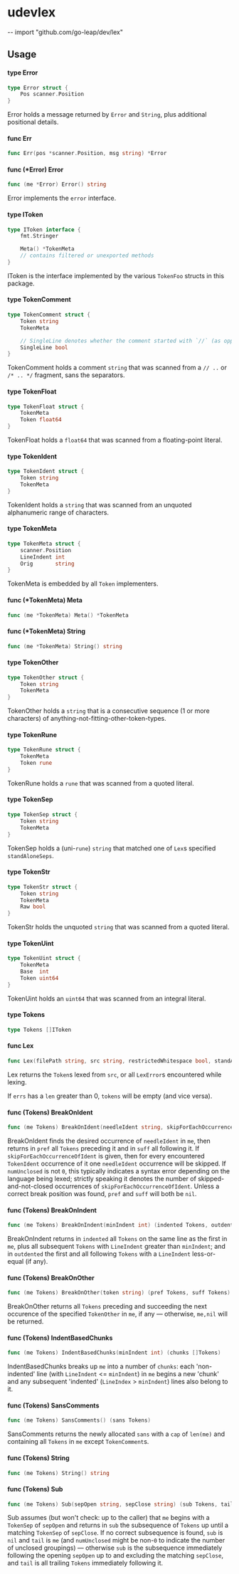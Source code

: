 # udevlex
--
    import "github.com/go-leap/dev/lex"


## Usage

#### type Error

```go
type Error struct {
	Pos scanner.Position
}
```

Error holds a message returned by `Error` and `String`, plus additional
positional details.

#### func  Err

```go
func Err(pos *scanner.Position, msg string) *Error
```

#### func (*Error) Error

```go
func (me *Error) Error() string
```
Error implements the `error` interface.

#### type IToken

```go
type IToken interface {
	fmt.Stringer

	Meta() *TokenMeta
	// contains filtered or unexported methods
}
```

IToken is the interface implemented by the various `TokenFoo` structs in this
package.

#### type TokenComment

```go
type TokenComment struct {
	Token string
	TokenMeta

	// SingleLine denotes whether the comment started with `//` (as opposed to `/*`), it does not actively denote the existence or absence of actual line-breaks in `Token`.
	SingleLine bool
}
```

TokenComment holds a comment `string` that was scanned from a `// ..` or `/* ..
*/` fragment, sans the separators.

#### type TokenFloat

```go
type TokenFloat struct {
	TokenMeta
	Token float64
}
```

TokenFloat holds a `float64` that was scanned from a floating-point literal.

#### type TokenIdent

```go
type TokenIdent struct {
	Token string
	TokenMeta
}
```

TokenIdent holds a `string` that was scanned from an unquoted alphanumeric range
of characters.

#### type TokenMeta

```go
type TokenMeta struct {
	scanner.Position
	LineIndent int
	Orig       string
}
```

TokenMeta is embedded by all `Token` implementers.

#### func (*TokenMeta) Meta

```go
func (me *TokenMeta) Meta() *TokenMeta
```

#### func (*TokenMeta) String

```go
func (me *TokenMeta) String() string
```

#### type TokenOther

```go
type TokenOther struct {
	Token string
	TokenMeta
}
```

TokenOther holds a `string` that is a consecutive sequence (1 or more
characters) of anything-not-fitting-other-token-types.

#### type TokenRune

```go
type TokenRune struct {
	TokenMeta
	Token rune
}
```

TokenRune holds a `rune` that was scanned from a quoted literal.

#### type TokenSep

```go
type TokenSep struct {
	Token string
	TokenMeta
}
```

TokenSep holds a (uni-`rune`) `string` that matched one of `Lex`s specified
`standAloneSeps`.

#### type TokenStr

```go
type TokenStr struct {
	Token string
	TokenMeta
	Raw bool
}
```

TokenStr holds the unquoted `string` that was scanned from a quoted literal.

#### type TokenUint

```go
type TokenUint struct {
	TokenMeta
	Base  int
	Token uint64
}
```

TokenUint holds an `uint64` that was scanned from an integral literal.

#### type Tokens

```go
type Tokens []IToken
```


#### func  Lex

```go
func Lex(filePath string, src string, restrictedWhitespace bool, standAloneSeps ...string) (tokens Tokens, errs []*Error)
```
Lex returns the `Token`s lexed from `src`, or all `LexError`s encountered while
lexing.

If `errs` has a `len` greater than 0, `tokens` will be empty (and vice versa).

#### func (Tokens) BreakOnIdent

```go
func (me Tokens) BreakOnIdent(needleIdent string, skipForEachOccurrenceOfIdent string) (pref Tokens, suff Tokens, numUnclosed int)
```
BreakOnIdent finds the desired occurrence of `needleIdent` in `me`, then returns
in `pref` all `Tokens` preceding it and in `suff` all following it. If
`skipForEachOccurrenceOfIdent` is given, then for every encountered `TokenIdent`
occurrence of it one `needleIdent` occurrence will be skipped. If `numUnclosed`
is not `0`, this typically indicates a syntax error depending on the language
being lexed; strictly speaking it denotes the number of skipped-and-not-closed
occurrences of `skipForEachOccurrenceOfIdent`. Unless a correct break position
was found, `pref` and `suff` will both be `nil`.

#### func (Tokens) BreakOnIndent

```go
func (me Tokens) BreakOnIndent(minIndent int) (indented Tokens, outdented Tokens)
```
BreakOnIndent returns in `indented` all `Tokens` on the same line as the first
in `me`, plus all subsequent `Tokens` with `LineIndent` greater than
`minIndent`; and in `outdented` the first and all following `Tokens` with a
`LineIndent` less-or-equal (if any).

#### func (Tokens) BreakOnOther

```go
func (me Tokens) BreakOnOther(token string) (pref Tokens, suff Tokens)
```
BreakOnOther returns all `Tokens` preceding and succeeding the next occurence of
the specified `TokenOther` in `me`, if any — otherwise, `me,nil` will be
returned.

#### func (Tokens) IndentBasedChunks

```go
func (me Tokens) IndentBasedChunks(minIndent int) (chunks []Tokens)
```
IndentBasedChunks breaks up `me` into a number of `chunks`: each 'non-indented'
line (with `LineIndent` <= `minIndent`) in `me` begins a new 'chunk' and any
subsequent 'indented' (`LineIndex` > `minIndent`) lines also belong to it.

#### func (Tokens) SansComments

```go
func (me Tokens) SansComments() (sans Tokens)
```
SansComments returns the newly allocated `sans` with a `cap` of `len(me)` and
containing all `Tokens` in `me` except `TokenComment`s.

#### func (Tokens) String

```go
func (me Tokens) String() string
```

#### func (Tokens) Sub

```go
func (me Tokens) Sub(sepOpen string, sepClose string) (sub Tokens, tail Tokens, numUnclosed int)
```
Sub assumes (but won't check: up to the caller) that `me` begins with a
`TokenSep` of `sepOpen` and returns in `sub` the subsequence of `Tokens` up
until a matching `TokenSep` of `sepClose`. If no correct subsequence is found,
`sub` is `nil` and `tail` is `me` (and `numUnclosed` might be non-`0` to
indicate the number of unclosed groupings) — otherwise `sub` is the subsequence
immediately following the opening `sepOpen` up to and excluding the matching
`sepClose`, and `tail` is all trailing `Tokens` immediately following it.
